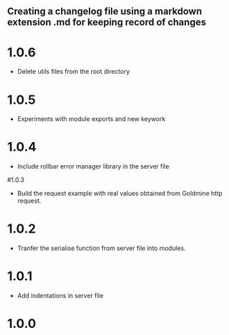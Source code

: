 ## Creating a changelog file using a markdown extension .md for keeping record of changes

# 1.0.6
- Delete utils files from the root directory

# 1.0.5
- Experiments with module exports and new keywork

# 1.0.4
- Include rollbar error manager library in the server file

#1.0.3 
- Build the request example with real values obtained from Goldmine http request.

# 1.0.2
- Tranfer the serialise function from server file into modules.

# 1.0.1
- Add indentations in server file 

# 1.0.0 
